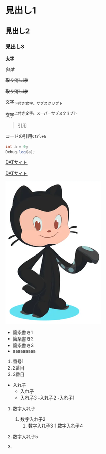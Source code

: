 # 見出し1
## 見出し2
### 見出し3

**太字**

*斜体*

~~取り消し線~~

<s>取り消し線</s>

文字<sub>下付き文字。サブスクリプト

文字<sup>上付き文字。スーパーサブスクリプト

>引用

コードの引用`Ctrl`+`E`

```cs
int a = 0;
Debug.log(a);
```

[DATサイト](http://www.dat.ac.jp)

<a href="https://www.dat.ac.jp">DATサイト</a>

![画像](./images/img.png)


- 箇条書き1
- 箇条書き2
- 箇条書き3
- aaaaaaaaa

1. 番号1
1. 2番目
1. 3番目

- 入れ子
  - 入れ子
   - 入れ子3
  -入れ子2
-入れ子1

1. 数字入れ子
   1. 数字入れ子2
      1. 数字入れ子3
   1.数字入れ子4
1. 数字入れ子5

1. 